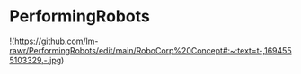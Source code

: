 # PerformingRobots

!(https://github.com/lm-rawr/PerformingRobots/edit/main/RoboCorp%20Concept#:~:text=t-,1694555103329,-.jpg)
